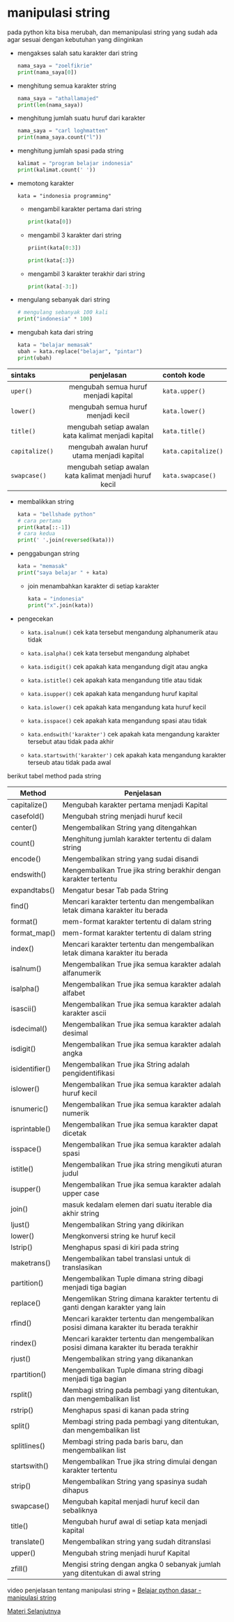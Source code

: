 # manipulasi string

pada python kita bisa merubah, dan memanipulasi string yang sudah ada agar sesuai dengan kebutuhan yang diinginkan


- mengakses salah satu karakter dari string

    ```python
    nama_saya = "zoelfikrie"
    print(nama_saya[0])
    ```

- menghitung semua karakter string

    ```python
    nama_saya = "athallamajed"
    print(len(nama_saya))
    ```

- menghitung jumlah suatu huruf dari karakter

    ```python
    nama_saya = "carl loghmatten"
    print(nama_saya.count("l"))
    ```

- menghitung jumlah spasi pada string

    ```python
    kalimat = "program belajar indonesia"
    print(kalimat.count(' '))
    ```

- memotong karakter

    ```
    kata = "indonesia programming"
    ```

    - mengambil karakter pertama dari string
        ```python
        print(kata[0])
        ```

    - mengambil 3 karakter dari string
        ```python
        priint(kata[0:3])
        ```
        ```python
        print(kata{:3})
        ```

    - mengambil 3 karakter terakhir dari string
        ```python
        print(kata[-3:])
        ```

- mengulang sebanyak dari string
    ```python
    # mengulang sebanyak 100 kali
    print("indonesia" * 100)
    ```

- mengubah kata dari string

    ```python
    kata = "belajar memasak"
    ubah = kata.replace("belajar", "pintar")
    print(ubah)
    ```

|sintaks       | penjelasan                             | contoh kode       |
|:--        | :--:                                      | :--               |
| ``uper()``| mengubah semua huruf menjadi kapital      | ``kata.upper()``  |
| ``lower()``| mengubah semua huruf menjadi kecil       | ``kata.lower()``  |
| ``title()``| mengubah setiap awalan kata kalimat menjadi kapital | ``kata.title()``|
| ``capitalize()`` | mengubah awalan huruf utama menjadi kapital | ``kata.capitalize()`` |
| ``swapcase()``| mengubah setiap awalan kata kalimat menjadi huruf kecil | ``kata.swapcase()``|

- membalikkan string

    ```python
    kata = "bellshade python"
    # cara pertama
    print(kata[::-1])
    # cara kedua
    print(' '.join(reversed(kata)))
    ```

- penggabungan string

    ```python
    kata = "memasak"
    print("saya belajar " + kata)
    ```

    - join
        menambahkan karakter di setiap karakter
        ```python
        kata = "indonesia"
        print("x".join(kata))
        ```

- pengecekan

    - ``kata.isalnum()``
        cek kata tersebut mengandung alphanumerik atau tidak

    - ``kata.isalpha()``
        cek kata tersebut mengandung alphabet

    - ``kata.isdigit()``
        cek apakah kata mengandung digit atau angka

    - ``kata.istitle()``
        cek apakah kata mengandung title atau tidak

    - ``kata.isupper()``
        cek apakah kata mengandung huruf kapital

    - ``kata.islower()``
        cek apakah kata mengandung kata huruf kecil

    - ``kata.isspace()``
        cek apakah kata mengandung spasi atau tidak

    - ``kata.endswith('karakter')``
        cek apakah kata mengandung karakter tersebut atau tidak pada akhir

    - ``kata.startswith('karakter')``
        cek apakah kata mengandung karakter terseub atau tidak pada awal

berikut tabel method pada string

| Method         | Penjelasan                                                                                    |
|----------------|-----------------------------------------------------------------------------------------------|
| capitalize()   | Mengubah karakter pertama menjadi Kapital                                                     |
| casefold()     | Mengubah string menjadi huruf kecil                                                           |
| center()       | Mengembalikan String yang ditengahkan                                                         |
| count()        | Menghitung jumlah karakter tertentu di dalam string                                           |
| encode()       | Mengembalikan string yang sudai disandi                                                       |
| endswith()     | Mengembalikan True jika string berakhir dengan karakter tertentu                              |
| expandtabs()   | Mengatur besar Tab pada String                                                                |
| find()         | Mencari karakter tertentu dan mengembalikan letak dimana karakter itu berada                  |
| format()       | mem-format karakter tertentu di dalam string                                                  |
| format_map()   | mem-format karakter tertentu di dalam string                                                  |
| index()        | Mencari karakter tertentu dan mengembalikan letak dimana karakter itu berada                  |
| isalnum()      | Mengembalikan True jika semua karakter adalah alfanumerik                                     |
| isalpha()      | Mengembalikan True jika semua karakter adalah alfabet                                         |
| isascii()      | Mengembalikan True jika semua karakter adalah karakter ascii                                  |
| isdecimal()    | Mengembalikan True jika semua karakter adalah desimal                                         |
| isdigit()      | Mengembalikan True jika semua karakter adalah angka                                           |
| isidentifier() | Mengembalikan True jika String adalah pengidentifikasi                                        |
| islower()      | Mengembalikan True jika semua karakter adalah huruf kecil                                     |
| isnumeric()    | Mengembalikan True jika semua karakter adalah numerik                                         |
| isprintable()  | Mengembalikan True jika semua karakter dapat dicetak                                          |
| isspace()      | Mengembalikan True jika semua karakter adalah spasi                                           |
| istitle()      | Mengembalikan True jika string mengikuti aturan judul                                         |
| isupper()      | Mengembalikan True jika semua karakter adalah upper case                                      |
| join()         | masuk kedalam elemen dari suatu iterable dia akhir string                                     |
| ljust()        | Mengembalikan String yang dikirikan                                                           |
| lower()        | Mengkonversi string ke huruf kecil                                                            |
| lstrip()       | Menghapus spasi di kiri pada string                                                           |
| maketrans()    | Mengembalikan tabel translasi untuk di translasikan                                           |
| partition()    | Mengembalikan Tuple dimana string dibagi menjadi tiga bagian                                  |
| replace()      | Mengemlikan String dimana karakter tertentu di ganti dengan karakter yang lain                |
| rfind()        | Mencari karakter tertentu dan mengembalikan posisi dimana karakter itu berada terakhir        |
| rindex()       | Mencari karakter tertentu dan mengembalikan posisi dimana karakter itu berada terakhir        |
| rjust()        | Mengembalikan string yang dikanankan                                                          |
| rpartition()   | Mengembalikan Tuple dimana string dibagi menjadi tiga bagian                                  |
| rsplit()       | Membagi string pada pembagi yang ditentukan, dan mengembalikan list                           |
| rstrip()       | Menghapus spasi di kanan pada string                                                          |
| split()        | Membagi string pada pembagi yang ditentukan, dan mengembalikan list                           |
| splitlines()   | Membagi string pada baris baru, dan mengembalikan list                                        |
| startswith()   | Mengembalikan True jika string dimulai dengan karakter tertentu                               |
| strip()        | Mengembalikan String yang spasinya sudah dihapus                                              |
| swapcase()     | Mengubah kapital menjadi huruf kecil dan sebaliknya                                           |
| title()        | Mengubah huruf awal di setiap kata menjadi kapital                                            |
| translate()    | Mengembalikan string yang sudah ditranslasi                                                   |
| upper()        | Mengubah string menjadi huruf Kapital                                                         |
| zfill()        | Mengisi string dengan angka 0 sebanyak jumlah yang ditentukan di awal string                  |

video penjelasan tentang manipulasi string = [Belajar python dasar - manipulasi string](https://www.youtube.com/watch?v=ORda-LwrEwE&list=PLZS-MHyEIRo59lUBwU-XHH7Ymmb04ffOY&index=18)

[Materi Selanjutnya](../12_exception)